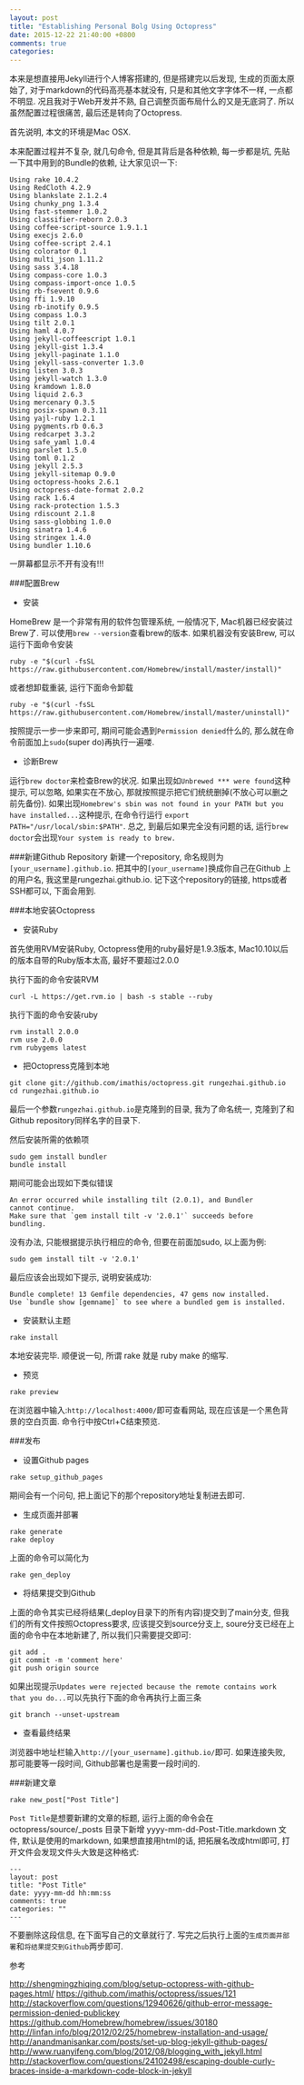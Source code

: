 ```yaml
---
layout: post
title: "Establishing Personal Bolg Using Octopress"
date: 2015-12-22 21:40:00 +0800
comments: true
categories: 
---
```


本来是想直接用Jekyll进行个人博客搭建的, 但是搭建完以后发现, 生成的页面太原始了, 对于markdown的代码高亮基本就没有, 只是和其他文字字体不一样, 一点都不明显. 况且我对于Web开发并不熟, 自己调整页面布局什么的又是无底洞了. 所以虽然配置过程很痛苦, 最后还是转向了Octopress.

<!--More-->

首先说明, 本文的环境是Mac OSX.

本来配置过程并不复杂, 就几句命令, 但是其背后是各种依赖, 每一步都是坑, 先贴一下其中用到的Bundle的依赖, 让大家见识一下:

```
Using rake 10.4.2
Using RedCloth 4.2.9
Using blankslate 2.1.2.4
Using chunky_png 1.3.4
Using fast-stemmer 1.0.2
Using classifier-reborn 2.0.3
Using coffee-script-source 1.9.1.1
Using execjs 2.6.0
Using coffee-script 2.4.1
Using colorator 0.1
Using multi_json 1.11.2
Using sass 3.4.18
Using compass-core 1.0.3
Using compass-import-once 1.0.5
Using rb-fsevent 0.9.6
Using ffi 1.9.10
Using rb-inotify 0.9.5
Using compass 1.0.3
Using tilt 2.0.1
Using haml 4.0.7
Using jekyll-coffeescript 1.0.1
Using jekyll-gist 1.3.4
Using jekyll-paginate 1.1.0
Using jekyll-sass-converter 1.3.0
Using listen 3.0.3
Using jekyll-watch 1.3.0
Using kramdown 1.8.0
Using liquid 2.6.3
Using mercenary 0.3.5
Using posix-spawn 0.3.11
Using yajl-ruby 1.2.1
Using pygments.rb 0.6.3
Using redcarpet 3.3.2
Using safe_yaml 1.0.4
Using parslet 1.5.0
Using toml 0.1.2
Using jekyll 2.5.3
Using jekyll-sitemap 0.9.0
Using octopress-hooks 2.6.1
Using octopress-date-format 2.0.2
Using rack 1.6.4
Using rack-protection 1.5.3
Using rdiscount 2.1.8
Using sass-globbing 1.0.0
Using sinatra 1.4.6
Using stringex 1.4.0
Using bundler 1.10.6
```

一屏幕都显示不开有没有!!!

###配置Brew

* 安装

HomeBrew 是一个非常有用的软件包管理系统, 一般情况下, Mac机器已经安装过Brew了. 可以使用`brew --version`查看brew的版本. 如果机器没有安装Brew, 可以运行下面命令安装
```
ruby -e "$(curl -fsSL https://raw.githubusercontent.com/Homebrew/install/master/install)"
```
或者想卸载重装, 运行下面命令卸载
```
ruby -e "$(curl -fsSL https://raw.githubusercontent.com/Homebrew/install/master/uninstall)"
```
按照提示一步一步来即可, 期间可能会遇到`Permission denied`什么的, 那么就在命令前面加上`sudo`(super do)再执行一遍喽.

* 诊断Brew

运行`brew doctor`来检查Brew的状况. 
如果出现如`Unbrewed *** were found`这种提示, 可以忽略, 如果实在不放心, 那就按照提示把它们统统删掉(不放心可以删之前先备份).
如果出现`Homebrew's sbin was not found in your PATH but you have installed...`这种提示, 在命令行运行
`export PATH="/usr/local/sbin:$PATH"`.
总之, 到最后如果完全没有问题的话, 运行`brew doctor`会出现`Your system is ready to brew.`

###新建Github Repository
新建一个repository, 命名规则为`[your_username].github.io`. 把其中的`[your_username]`换成你自己在Github 上的用户名, 我这里是rungezhai.github.io. 记下这个repository的链接, https或者SSH都可以, 下面会用到.

###本地安装Octopress


* 安装Ruby

首先使用RVM安装Ruby, Octopress使用的ruby最好是1.9.3版本, Mac10.10以后的版本自带的Ruby版本太高, 最好不要超过2.0.0

执行下面的命令安装RVM

```
curl -L https://get.rvm.io | bash -s stable --ruby
```

执行下面的命令安装ruby

```
rvm install 2.0.0
rvm use 2.0.0
rvm rubygems latest

```

* 把Octopress克隆到本地

```
git clone git://github.com/imathis/octopress.git rungezhai.github.io
cd rungezhai.github.io
```

最后一个参数`rungezhai.github.io`是克隆到的目录, 我为了命名统一, 克隆到了和Github repository同样名字的目录下.

然后安装所需的依赖项


```
sudo gem install bundler
bundle install
```
期间可能会出现如下类似错误

```
An error occurred while installing tilt (2.0.1), and Bundler
cannot continue.
Make sure that `gem install tilt -v '2.0.1'` succeeds before
bundling.
```

没有办法, 只能根据提示执行相应的命令, 但要在前面加sudo, 以上面为例:

```
sudo gem install tilt -v '2.0.1'
```

最后应该会出现如下提示, 说明安装成功:

```
Bundle complete! 13 Gemfile dependencies, 47 gems now installed.
Use `bundle show [gemname]` to see where a bundled gem is installed.

```

* 安装默认主题

```
rake install
```
本地安装完毕. 顺便说一句, 所谓 rake 就是 ruby make 的缩写.

* 预览

```
rake preview
```
在浏览器中输入:`http://localhost:4000/`即可查看网站, 现在应该是一个黑色背景的空白页面. 命令行中按Ctrl+C结束预览.


###发布

* 设置Github pages

```
rake setup_github_pages
```

期间会有一个问句, 把上面记下的那个repository地址复制进去即可.

* 生成页面并部署

```
rake generate
rake deploy
```

上面的命令可以简化为

```
rake gen_deploy
```

* 将结果提交到Github

上面的命令其实已经将结果(_deploy目录下的所有内容)提交到了main分支, 但我们的所有文件按照Octopress要求, 应该提交到source分支上, soure分支已经在上面的命令中在本地新建了, 所以我们只需要提交即可:

```
git add .
git commit -m 'comment here'
git push origin source
```

如果出现提示`Updates were rejected because the remote contains work that you do...`可以先执行下面的命令再执行上面三条

```
git branch --unset-upstream
```

* 查看最终结果

浏览器中地址栏输入`http://[your_username].github.io/`即可. 如果连接失败, 那可能要等一段时间, Github部署也是需要一段时间的.


###新建文章

```
rake new_post["Post Title"]
```

`Post Title`是想要新建的文章的标题, 运行上面的命令会在 octopress/source/_posts 目录下新增 yyyy-mm-dd-Post-Title.markdown 文件, 默认是使用的markdown, 如果想直接用html的话, 把拓展名改成html即可, 打开文件会发现文件头大致是这种格式:

```
---  
layout: post  
title: "Post Title"  
date: yyyy-mm-dd hh:mm:ss  
comments: true  
categories: ""  
---
```

不要删除这段信息, 在下面写自己的文章就行了. 写完之后执行上面的`生成页面并部署`和`将结果提交到Github`两步即可.


参考

http://shengmingzhiqing.com/blog/setup-octopress-with-github-pages.html/
https://github.com/imathis/octopress/issues/121
http://stackoverflow.com/questions/12940626/github-error-message-permission-denied-publickey
https://github.com/Homebrew/homebrew/issues/30180
http://linfan.info/blog/2012/02/25/homebrew-installation-and-usage/
http://anandmanisankar.com/posts/set-up-blog-jekyll-github-pages/
http://www.ruanyifeng.com/blog/2012/08/blogging_with_jekyll.html
http://stackoverflow.com/questions/24102498/escaping-double-curly-braces-inside-a-markdown-code-block-in-jekyll

